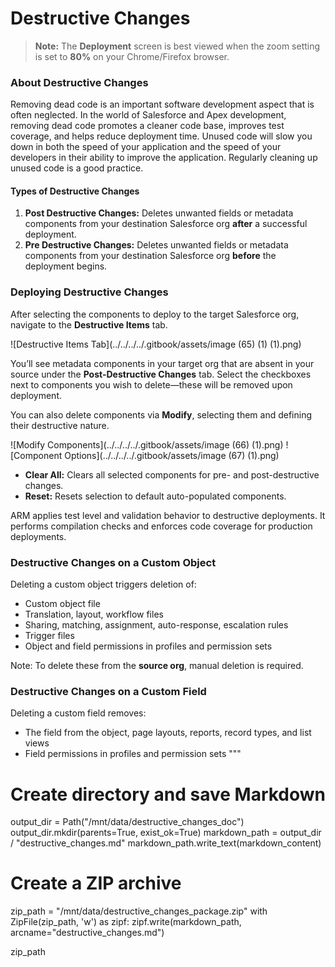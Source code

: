 # Destructive Changes

> **Note:** The **Deployment** screen is best viewed when the zoom setting is set to **80%** on your Chrome/Firefox browser.

### About Destructive Changes <a href="#destructive-changes" id="destructive-changes"></a>

Removing dead code is an important software development aspect that is often neglected. In the world of Salesforce and Apex development, removing dead code promotes a cleaner code base, improves test coverage, and helps reduce deployment time. Unused code will slow you down in both the speed of your application and the speed of your developers in their ability to improve the application. Regularly cleaning up unused code is a good practice.

#### Types of Destructive Changes <a href="#types-of-destructive-changes" id="types-of-destructive-changes"></a>

1. **Post Destructive Changes:** Deletes unwanted fields or metadata components from your destination Salesforce org **after** a successful deployment.
2. **Pre Destructive Changes:** Deletes unwanted fields or metadata components from your destination Salesforce org **before** the deployment begins.

### Deploying Destructive Changes <a href="#deploying-destructive-changes" id="deploying-destructive-changes"></a>

After selecting the components to deploy to the target Salesforce org, navigate to the **Destructive Items** tab.

![Destructive Items Tab](../../../../.gitbook/assets/image (65) (1) (1).png)

You’ll see metadata components in your target org that are absent in your source under the **Post-Destructive Changes** tab. Select the checkboxes next to components you wish to delete—these will be removed upon deployment.

You can also delete components via **Modify**, selecting them and defining their destructive nature.

![Modify Components](../../../../.gitbook/assets/image (66) (1).png)
![Component Options](../../../../.gitbook/assets/image (67) (1).png)

- **Clear All:** Clears all selected components for pre- and post-destructive changes.
- **Reset:** Resets selection to default auto-populated components.

ARM applies test level and validation behavior to destructive deployments. It performs compilation checks and enforces code coverage for production deployments.

### Destructive Changes on a Custom Object <a href="#destructive-changes-on-a-custom-object" id="destructive-changes-on-a-custom-object"></a>

Deleting a custom object triggers deletion of:
- Custom object file
- Translation, layout, workflow files
- Sharing, matching, assignment, auto-response, escalation rules
- Trigger files
- Object and field permissions in profiles and permission sets

Note: To delete these from the **source org**, manual deletion is required.

### Destructive Changes on a Custom Field <a href="#destructive-changes-on-a-custom-field" id="destructive-changes-on-a-custom-field"></a>

Deleting a custom field removes:
- The field from the object, page layouts, reports, record types, and list views
- Field permissions in profiles and permission sets
"""

# Create directory and save Markdown
output_dir = Path("/mnt/data/destructive_changes_doc")
output_dir.mkdir(parents=True, exist_ok=True)
markdown_path = output_dir / "destructive_changes.md"
markdown_path.write_text(markdown_content)

# Create a ZIP archive
zip_path = "/mnt/data/destructive_changes_package.zip"
with ZipFile(zip_path, 'w') as zipf:
    zipf.write(markdown_path, arcname="destructive_changes.md")

zip_path
